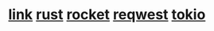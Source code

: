 # [link](http://rust.wiktrek.xyz) [rust](https://www.rust-lang.org/) [rocket](https://rocket.rs/) [reqwest](https://docs.rs/reqwest/latest/reqwest/) [tokio](https://tokio.rs/)

<!-- # https://rust.wikrek.xyz -->
